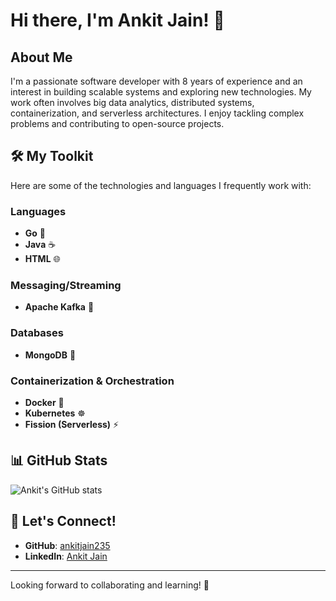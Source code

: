 # Hi there, I'm Ankit Jain! 👋

## About Me
I'm a passionate software developer with 8 years of experience and an interest in building scalable systems and exploring new technologies. My work often involves big data analytics, distributed systems, containerization, and serverless architectures. I enjoy tackling complex problems and contributing to open-source projects.

## 🛠️ My Toolkit
Here are some of the technologies and languages I frequently work with:

### Languages
- **Go** 🐹
- **Java** ☕
- **HTML** 🌐

### Messaging/Streaming
- **Apache Kafka** 📨

### Databases
- **MongoDB** 🍃

### Containerization & Orchestration
- **Docker** 🐳
- **Kubernetes** ☸️
- **Fission (Serverless)** ⚡

## 📊 GitHub Stats
![Ankit's GitHub stats](https://github-readme-stats.vercel.app/api?username=ankitjain235&show_icons=true&theme=radical)

## 🤝 Let's Connect!
- **GitHub**: [ankitjain235](https://github.com/ankitjain235)
- **LinkedIn**: [Ankit Jain](https://linkedin.com/in/ankitjain235)

---

Looking forward to collaborating and learning! 🚀 
